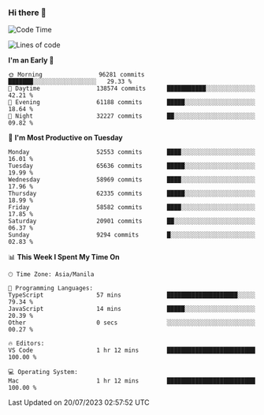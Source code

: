 ### Hi there 👋

<!--START_SECTION:waka-->
![Code Time](http://img.shields.io/badge/Code%20Time-4%2C162%20hrs%2044%20mins-blue)

![Lines of code](https://img.shields.io/badge/From%20Hello%20World%20I%27ve%20Written-117.7%20million%20lines%20of%20code-blue)

**I'm an Early 🐤** 

```text
🌞 Morning                96281 commits       ███████░░░░░░░░░░░░░░░░░░   29.33 % 
🌆 Daytime                138574 commits      ███████████░░░░░░░░░░░░░░   42.21 % 
🌃 Evening                61188 commits       █████░░░░░░░░░░░░░░░░░░░░   18.64 % 
🌙 Night                  32227 commits       ██░░░░░░░░░░░░░░░░░░░░░░░   09.82 % 
```
📅 **I'm Most Productive on Tuesday** 

```text
Monday                   52553 commits       ████░░░░░░░░░░░░░░░░░░░░░   16.01 % 
Tuesday                  65636 commits       █████░░░░░░░░░░░░░░░░░░░░   19.99 % 
Wednesday                58969 commits       ████░░░░░░░░░░░░░░░░░░░░░   17.96 % 
Thursday                 62335 commits       █████░░░░░░░░░░░░░░░░░░░░   18.99 % 
Friday                   58582 commits       ████░░░░░░░░░░░░░░░░░░░░░   17.85 % 
Saturday                 20901 commits       ██░░░░░░░░░░░░░░░░░░░░░░░   06.37 % 
Sunday                   9294 commits        █░░░░░░░░░░░░░░░░░░░░░░░░   02.83 % 
```


📊 **This Week I Spent My Time On** 

```text
🕑︎ Time Zone: Asia/Manila

💬 Programming Languages: 
TypeScript               57 mins             ████████████████████░░░░░   79.34 % 
JavaScript               14 mins             █████░░░░░░░░░░░░░░░░░░░░   20.39 % 
Other                    0 secs              ░░░░░░░░░░░░░░░░░░░░░░░░░   00.27 % 

🔥 Editors: 
VS Code                  1 hr 12 mins        █████████████████████████   100.00 % 

💻 Operating System: 
Mac                      1 hr 12 mins        █████████████████████████   100.00 % 
```


 Last Updated on 20/07/2023 02:57:52 UTC
<!--END_SECTION:waka-->


<!--
**rad182/rad182** is a ✨ _special_ ✨ repository because its `README.md` (this file) appears on your GitHub profile.

Here are some ideas to get you started:

- 🔭 I’m currently working on ...
- 🌱 I’m currently learning ...
- 👯 I’m looking to collaborate on ...
- 🤔 I’m looking for help with ...
- 💬 Ask me about ...
- 📫 How to reach me: ...
- 😄 Pronouns: ...
- ⚡ Fun fact: ...
-->
